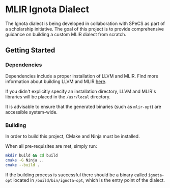 # MLIR Ignota Dialect

The Ignota dialect is being developed in collaboration with SPeCS as part of a scholarship initiative. The goal of this project is to provide comprehensive guidance on building a custom MLIR dialect from scratch.

## Getting Started

### Dependencies

Dependencies include a proper installation of LLVM and MLIR. Find more information about building LLVM and MLIR [here](https://mlir.llvm.org/getting_started/).

If you didn't explicitly specify an installation directory, LLVM and MLIR's libraries will be placed in the `/usr/local` directory.

It is advisable to ensure that the generated binaries (such as `mlir-opt`) are accessible system-wide.

### Building

In order to build this project, CMake and Ninja must be installed.

When all pre-requisites are met, simply run:

```bash
mkdir build && cd build
cmake -G Ninja ..
cmake --build .
```

If the building process is successful there should be a binary called `ignota-opt` located in `/build/bin/ignota-opt`, which is the entry point of the dialect.